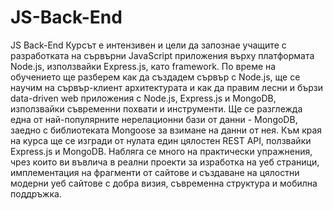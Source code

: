 # JS-Back-End
JS Back-End
Курсът е интензивен и цели да запознае учащите с разработката на сървърни JavaScript приложения върху платформата Node.js, използвайки Express.js, като framework.
По време на обучението ще разберем как да създадем сървър с Node.js, ще се научим на сървър-клиент архитектурата 
и как да правим лесни и бързи data-driven web приложения с Node.js, Express.js и MongoDB, използвайки съвременни похвати и инструменти. 
Ще се разглежда една от най-популярните нерелационни бази от данни - MongoDB, заедно с библиотеката Mongoose за взимане на данни от нея.
Към края на курса ще се изгради от нулата един цялостен REST API, ползвайки Express.js и MongoDB. Набляга се много на практически упражнения, 
чрез които ви въвлича в реални проекти за изработка на уеб страници, имплементация на фрагменти от сайтове 
и създаване на цялостни модерни уеб сайтове с добра визия, съвременна структура и мобилна поддръжка.
